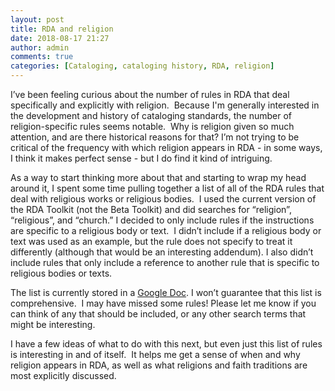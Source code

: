 ```yaml
---
layout: post
title: RDA and religion
date: 2018-08-17 21:27
author: admin
comments: true
categories: [Cataloging, cataloging history, RDA, religion]
---
```

<span style="font-weight: 400;">I’ve been feeling curious about the number of rules in RDA that deal specifically and explicitly with religion.  Because I'm generally interested in the development and history of cataloging standards, the number of religion-specific rules seems notable.  Why is religion given so much attention, and are there historical reasons for that? I’m not trying to be critical of the frequency with which religion appears in RDA - in some ways, I think it makes perfect sense - but I do find it kind of intriguing.</span>

<span style="font-weight: 400;">As a way to start thinking more about that and starting to wrap my head around it, I spent some time pulling together a list of all of the RDA rules that deal with religious works or religious bodies.  I used the current version of the RDA Toolkit (not the Beta Toolkit) and did searches for “religion”, “religious”, and “church.” I decided to only include rules if the instructions are specific to a religious body or text.  I didn’t include if a religious body or text was used as an example, but the rule does not specify to treat it differently (although that would be an interesting addendum). I also didn’t include rules that only include a reference to another rule that is specific to religious bodies or texts.</span>

<span style="font-weight: 400;">The list is currently stored in a <a href="https://docs.google.com/document/d/18C_yzmhnMV3yJrhscXmjrnuR4aJnSURBLfQ6dvma7FM/edit?usp=sharing">Google Doc</a>. I won’t guarantee that this list is comprehensive.  I may have missed some rules! Please let me know if you can think of any that should be included, or any other search terms that might be interesting.  </span>

<span style="font-weight: 400;">I have a few ideas of what to do with this next, but even just this list of rules is interesting in and of itself.  It helps me get a sense of when and why religion appears in RDA, as well as what religions and faith traditions are most explicitly discussed.  </span>
